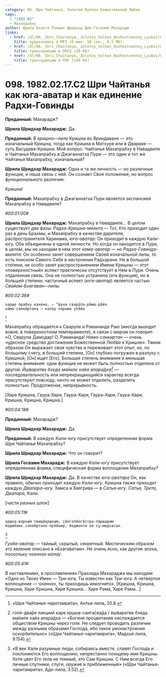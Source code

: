 ```yaml
---
category: 06. Шри Чайтанья, Золотой Вулкан Божественной Любви
tags:
  - "1982.02"
  - Махапрабху
author: Шрила Бхакти Ракшак Шридхар Дев-Госвами Махарадж
links:
  - href: /dl/06._Shri_Chaitanya,_Zolotoy_Vulkan_Bozhestvennoy_Lyubvi/098_1982.02.17.C2_SridharMj_Shri_Chajtanja_kak_juga-avatar_i_kak_edinenie_Radhi-Govindy.mp3
    title: аудиозапись в MP3 (6 мин. 10 сек., 6.5 МБ)
  - href: /dl/06._Shri_Chaitanya,_Zolotoy_Vulkan_Bozhestvennoy_Lyubvi/098_1982.02.17.C2_SridharMj_Shri_Chajtanja_kak_juga-avatar_i_kak_edinenie_Radhi-Govindy.docx
    title: транскрипцию в DOCX (20 КБ)
  - href: /dl/06._Shri_Chaitanya,_Zolotoy_Vulkan_Bozhestvennoy_Lyubvi/098_1982.02.17.C2_SridharMj_Shri_Chajtanja_kak_juga-avatar_i_kak_edinenie_Radhi-Govindy.pdf
    title: транскрипцию в PDF (149 КБ)
---
```


# 098. 1982.02.17.C2 Шри Чайтанья как юга-аватар и как единение Радхи-Говинды

**Преданный:** Махарадж?

**Шрила Шридхар Махарадж:** Да.

**Преданный:** В *кришна*—*лиле* Кришна во Вриндаване — это изначальный Кришна, тогда как Кришна в Матхуре или в Двараке — суть Васудева-Кришна. Мой вопрос: Чайтанья Махапрабху в Навадвипе и Чайтанья Махапрабху в Джаганнатха Пури — это один и тот же Чайтанья Махапрабху, изначальный?

**Шрила Шридхар Махарадж:** Одна и та же личность — но различные функции, и наша связь с ней. Он сознает Свое положение, но вопрос функционального различия.

Кришна!

**Преданный:** Махапрабху в Джаганнатха Пури является экспансией Махапрабху в Навадвипе?

*#00:01:00#*

**Шрила Шридхар Махарадж:** Махапрабху в Навадвипе… В целом существует две фазы: *Радха-Кришна-милита* — Тот, Кто приходит один раз в день Брахмы, и Махапрабху в качестве дарителя, распространителя Харинама, *юга-аватар*: Он приходит в каждую Кали-югу. Оба объединены в одной личности. Но когда он находится в Пури, в целом, мы не находим в нем этот *нама-аватар* — но *Радха-Говинда-милита*: Он особенно занят совершением Своей изначальной *лилы*, то есть поиском Самого Себя в настроении Радхарани. Не в большой степени, не особо занят распространением Имени Кришны — этот «поверхностный» аспект практически отсутствует в Нем в Пури. Очень отдаленная связь. Она не полностью устранена (эта функция), но в большей степени: частичный аспект (*юга-аватар*) является частью *Свайам-Бхагаван*—*лилы*.

*#00:02:36#*

    харш̣е прабху кахена, — “ш́уна сварӯпа-ра̄ма-ра̄йа
    на̄ма-сан̇кӣртана — калау парама упа̄йа
[^_ftn1]

Махапрабху обращается к Сварупе и Рамананде Раю (иногда выходит вовне, в поверхностном темпераменте), в связи с миром он говорит: «О, Сварупа Дамодар! О, Рамананда! *Нама-санкиртан* — очень чудесное средство достижения Божественной Любви к Кришне». Таким образом Он выражает свои чувства и переживает этот опыт, но, по большому счету, в большей степени, [Он] глубоко погружен в разлуку с Кришной, [Он] ищет [Его]. Большая степень внимания и меньшая степень внимания: одна функция не может быть полностью отделена от другой. *Ӣш́варатве бхеда ма̄ниле хайа апара̄дха*[^_ftn2] — последовательность или непрекращающийся характер всегда присутствуют повсюду, ничто не может отделить, разделить полностью. Продолжение, непрерывность.

[Харе Кришна, Гаура-Хари, Гаура-Хари, Гаура-Хари, Гаура-Хари, Кришна, Кришна, Кришна.]

*#00:04:18#*

**Преданный:** Махарадж?

**Шрила Шридхар Махарадж:** Да.

**Преданный:** В каждую *Кали-югу* присутствует определенная форма Шри Чайтаньи Махапрабху?

**Шрила Шридхар Махарадж:** Что он говорит?

**Шрила Госвами Махарадж:** В каждую *Кали-югу* присутствует определенная форма, специфическая форма воплощения Махапрабху?

**Шрила Шридхар Махарадж:** Да. В качестве *юга-аватара* Он, как правило, обычно приходит каждую *Кали-югу*. Кришна также приходит каждую *Двапара-югу.* Хамса и Хаягрива — в *Сатья-югу*. *Сатья, Трета, Двапара, Кали*.

[части разных шлок]

*#00:05:11#*

    кр̣ш̣н̣а-варн̣ам̇ твиш̣а̄кр̣ш̣н̣ам̇, са̄н̇гопа̄н̇га̄стра-па̄рш̣адам
    йаджн̃аих̣ сан̇кӣртана-пра̄йаир, йаджанти хи су-медхасах̣
[^_ftn3]

*Гухйа-аватар* — тайный, скрытый, секретный. Мистическим образом это явление описано в «Бхагаватам». Не очень ясно, как другие эпохи, поскольку *чханнах-калау*.

*#00:05:41#*

В наставлениях, в прославлениях Прахлада Махараджа мы находим: «Одно из Твоих Имен — Три-юга, Ты известен как Три-юга. А четвертое воплощение — *чханнах*, ты приходишь инкогнито». [Кришна, Кришна, Кришна, Харе Кришна, Харе Кришна… Харе Рама, Харе Рама…]



[^_ftn1]: «Шри Чайтанья-чаритамрита», Антья-лила, 20.8.

[^_ftn2]: гопӣ-два̄ре лакшмӣ каре кр̣ш̣н̣а-сан̇га̄сва̄да / ӣш́варатве бхеда ма̄ниле хайа апара̄дха — «Богиня процветания наслаждается обществом Кришны через гопи. Не следует проводить различие между разными образами Господа, ибо такое умонастроение оскорбительно» («Шри Чайтанья-чаритамрита», Мадхья-лила, 9.154).

[^_ftn3]: «В век Кали разумные люди, собираясь вместе, славят Господа и поклоняются Его воплощению, непрестанно поющему имя Кришны. Хотя цвет Его тела не темный, это Сам Кришна. С Ним всегда Его личные спутники, слуги, оружие и приближенные» («Шри Чайтанья-чаритамрита», Ади-лила, 3.52).

